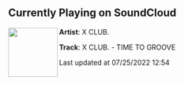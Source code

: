 ## Currently Playing on SoundCloud

[<img align="left" width="100" src="https://i1.sndcdn.com/artworks-MB65LAmVTosvvFtD-jGcF3w-t500x500.jpg">](https://soundcloud.com/itsxclub/x-club-time-to-groove)

**Artist**: X CLUB. 

**Track**: X CLUB. - TIME TO GROOVE

Last updated at 07/25/2022 12:54
